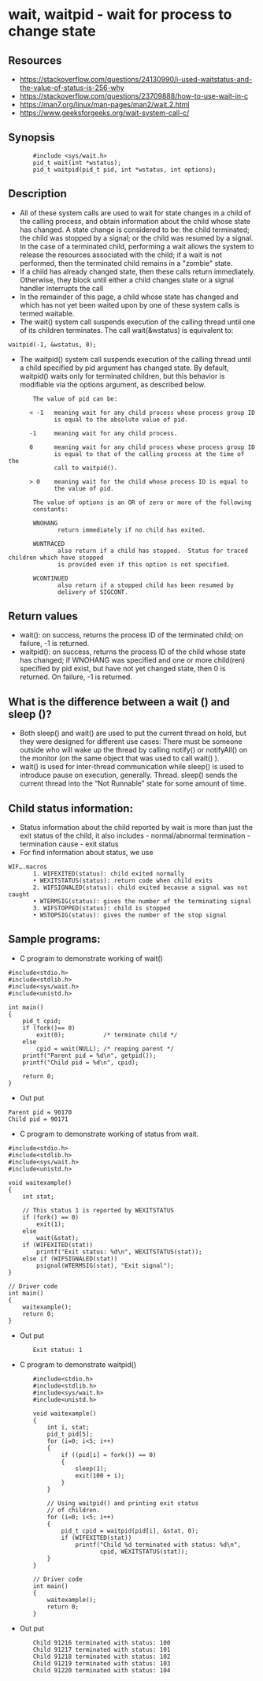 # wait, waitpid - wait for process to change state
## Resources
- https://stackoverflow.com/questions/24130990/i-used-waitstatus-and-the-value-of-status-is-256-why
- https://stackoverflow.com/questions/23709888/how-to-use-wait-in-c
- https://man7.org/linux/man-pages/man2/wait.2.html
- https://www.geeksforgeeks.org/wait-system-call-c/
## Synopsis
```
       #include <sys/wait.h>
       pid_t wait(int *wstatus);
       pid_t waitpid(pid_t pid, int *wstatus, int options);
```
## Description
- All of these system calls are used to wait for state changes in a child of the calling process, and obtain information about the child whose state has changed.  A state change is considered to be: the child terminated; the child was stopped by a signal; or the child was resumed by a signal.  In the case of a terminated child, performing a wait allows the system to release the resources associated with the child; if a wait is not performed, then the terminated child remains in a "zombie" state.
- If a child has already changed state, then these calls return
immediately.  Otherwise, they block until either a child changes
state or a signal handler interrupts the call
- In the remainder of this page, a child
whose state has changed and which has not yet been waited upon by
one of these system calls is termed waitable.
- The wait() system call suspends execution of the calling thread
until one of its children terminates.  The call wait(&wstatus) is
equivalent to:
```
waitpid(-1, &wstatus, 0);
```
- The waitpid() system call suspends execution of the calling
 thread until a child specified by pid argument has changed state.
 By default, waitpid() waits only for terminated children, but
 this behavior is modifiable via the options argument, as
 described below.
 ```
        The value of pid can be:

       < -1   meaning wait for any child process whose process group ID
              is equal to the absolute value of pid.

       -1     meaning wait for any child process.

       0      meaning wait for any child process whose process group ID
              is equal to that of the calling process at the time of the
              call to waitpid().

       > 0    meaning wait for the child whose process ID is equal to
              the value of pid.
```
```
       The value of options is an OR of zero or more of the following
       constants:

       WNOHANG
              return immediately if no child has exited.

       WUNTRACED
              also return if a child has stopped.  Status for traced children which have stopped
              is provided even if this option is not specified.

       WCONTINUED
              also return if a stopped child has been resumed by
              delivery of SIGCONT.
 ```
 ## Return values
 - wait(): on success, returns the process ID of the terminated
 child; on failure, -1 is returned.
 - waitpid(): on success, returns the process ID of the child whose
 state has changed; if WNOHANG was specified and one or more
 child(ren) specified by pid exist, but have not yet changed
 state, then 0 is returned.  On failure, -1 is returned.   
 ## What is the difference between a wait () and sleep ()?
 - Both sleep() and wait() are used to put the current thread on hold, but they were designed for different use cases: There must be someone outside who will wake up the thread by calling notify() or notifyAll() on the monitor (on the same object that was used to call wait() ).
 - wait() is used for inter-thread communication while sleep() is used to introduce pause on execution, generally. Thread. sleep() sends the current thread into the “Not Runnable” state for some amount of time.
## Child status information: 
- Status information about the child reported by wait is more than just the exit status of the child, it also includes 
       - normal/abnormal termination
       - termination cause
       - exit status
- For find information about status, we use 
```
WIF….macros
       1. WIFEXITED(status): child exited normally 
       • WEXITSTATUS(status): return code when child exits
       2. WIFSIGNALED(status): child exited because a signal was not caught 
       • WTERMSIG(status): gives the number of the terminating signal
       3. WIFSTOPPED(status): child is stopped 
       • WSTOPSIG(status): gives the number of the stop signal
```
## Sample programs:
- C program to demonstrate working of wait()
```
#include<stdio.h>
#include<stdlib.h>
#include<sys/wait.h>
#include<unistd.h>
 
int main()
{
    pid_t cpid;
    if (fork()== 0)
        exit(0);           /* terminate child */
    else
        cpid = wait(NULL); /* reaping parent */
    printf("Parent pid = %d\n", getpid());
    printf("Child pid = %d\n", cpid);
 
    return 0;
}
```
- Out put
```
Parent pid = 90170
Child pid = 90171
```
- C program to demonstrate working of status from wait.
```
#include<stdio.h>
#include<stdlib.h>
#include<sys/wait.h>
#include<unistd.h>
 
void waitexample()
{
    int stat;
 
    // This status 1 is reported by WEXITSTATUS
    if (fork() == 0)
        exit(1);
    else
        wait(&stat);
    if (WIFEXITED(stat))
        printf("Exit status: %d\n", WEXITSTATUS(stat));
    else if (WIFSIGNALED(stat))
        psignal(WTERMSIG(stat), "Exit signal");
}
 
// Driver code
int main()
{
    waitexample();
    return 0;
}
```
- Out put
```
       Exit status: 1 
```
- C program to demonstrate waitpid()
```
       #include<stdio.h>
       #include<stdlib.h>
       #include<sys/wait.h>
       #include<unistd.h>

       void waitexample()
       {
           int i, stat;
           pid_t pid[5];
           for (i=0; i<5; i++)
           {
               if ((pid[i] = fork()) == 0)
               {
                   sleep(1);
                   exit(100 + i);
               }
           }

           // Using waitpid() and printing exit status
           // of children.
           for (i=0; i<5; i++)
           {
               pid_t cpid = waitpid(pid[i], &stat, 0);
               if (WIFEXITED(stat))
                   printf("Child %d terminated with status: %d\n",
                          cpid, WEXITSTATUS(stat));
           }
       }

       // Driver code
       int main()
       {
           waitexample();
           return 0;
       }
```
- Out put
```
       Child 91216 terminated with status: 100
       Child 91217 terminated with status: 101
       Child 91218 terminated with status: 102
       Child 91219 terminated with status: 103
       Child 91220 terminated with status: 104
```
